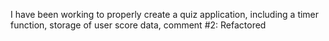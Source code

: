 I have been working to properly create a quiz application, including a timer function, storage of user score data, 
comment #2: Refactored 
